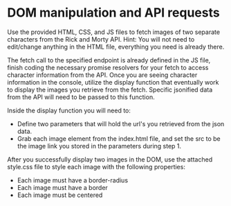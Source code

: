 # DOM manipulation and API requests

Use the provided HTML, CSS, and JS files to fetch images of two separate characters from the Rick and Morty API.
Hint: You will not need to edit/change anything in the HTML file, everything you need is already there.

The fetch call to the specified endpoint is already defined in the JS file, finish coding the necessary promise resolvers for your fetch to access character information from the API.
Once you are seeing character information in the console, utilize the display function that eventually work to display the images you retrieve from the fetch.
Specific jsonified data from the API will need to be passed to this function.

Inside the display function you will need to:
- Define two parameters that will hold the url's you retrieved from the json data.
- Grab each image element from the index.html file, and set the src to be the image link you stored in the parameters during step 1.

After you successfully display two images in the DOM, use the attached style.css file to style each image with the following properties:
- Each image must have a border-radius
- Each image must have a border
- Each image must be centered